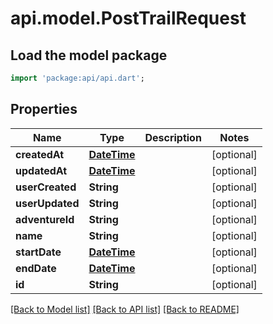 # api.model.PostTrailRequest

## Load the model package
```dart
import 'package:api/api.dart';
```

## Properties
Name | Type | Description | Notes
------------ | ------------- | ------------- | -------------
**createdAt** | [**DateTime**](DateTime.md) |  | [optional] 
**updatedAt** | [**DateTime**](DateTime.md) |  | [optional] 
**userCreated** | **String** |  | [optional] 
**userUpdated** | **String** |  | [optional] 
**adventureId** | **String** |  | [optional] 
**name** | **String** |  | [optional] 
**startDate** | [**DateTime**](DateTime.md) |  | [optional] 
**endDate** | [**DateTime**](DateTime.md) |  | [optional] 
**id** | **String** |  | [optional] 

[[Back to Model list]](../README.md#documentation-for-models) [[Back to API list]](../README.md#documentation-for-api-endpoints) [[Back to README]](../README.md)


